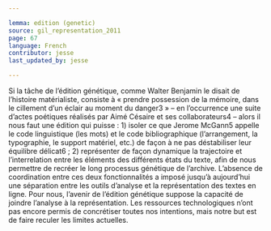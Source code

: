 ```yaml
---

lemma: edition (genetic)
source: gil_representation_2011
page: 67
language: French
contributor: jesse
last_updated_by: jesse

---
```

Si la tâche de l’édition génétique, comme Walter Benjamin le disait de l’histoire matérialiste, consiste à « prendre possession de la mémoire, dans le cillement d’un éclair au moment du danger3 » – en l’occurrence une suite d’actes poétiques réalisés par Aimé Césaire et ses collaborateurs4 – alors il nous faut une édition qui puisse : 1) isoler ce que Jerome McGann5 appelle le code linguistique (les mots) et le code bibliographique (l’arrangement, la typographie, le support matériel, etc.) de façon à ne pas déstabiliser leur équilibre délicat6 ; 2) représenter de façon dynamique la trajectoire et l’interrelation entre les éléments des différents états du texte, afin de nous permettre de recréer le long processus génétique de l’archive. L’absence de coordination entre ces deux fonctionnalités a imposé jusqu’à aujourd’hui une séparation entre les outils d’analyse et la représentation des textes en ligne. Pour nous, l’avenir de l’édition génétique suppose la capacité de joindre l’analyse à la représentation. Les ressources technologiques n’ont pas encore permis de concrétiser toutes nos intentions, mais notre but est de faire reculer les limites actuelles.
